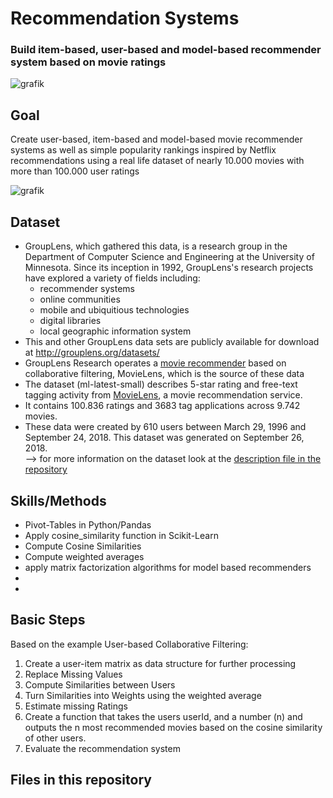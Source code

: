 # Recommendation Systems
### Build item-based, user-based and model-based recommender system based on movie ratings

![grafik](https://user-images.githubusercontent.com/100354393/205451966-2a04b46f-e4b4-4723-948f-564818cd25d5.png)
 
## Goal
Create user-based, item-based and model-based movie recommender systems as well as simple popularity rankings inspired by Netflix recommendations using a real life dataset of nearly 10.000 movies with more than 100.000 user ratings  

![grafik](../main/Screenshot-2022-01-28-101727.png)



## Dataset
- GroupLens, which gathered this data, is a research group in the Department of Computer Science and Engineering at the University of Minnesota. Since its inception in 1992, GroupLens's research projects have explored a variety of fields including:   
  - recommender systems  
  - online communities  
  -  mobile and ubiquitious technologies   
  -  digital libraries    
  -  local geographic information system   
- This and other GroupLens data sets are publicly available for download at http://grouplens.org/datasets/ 
- GroupLens Research operates a [movie recommender](http://movielens.org) based on collaborative filtering, MovieLens, which is the source of these data
- The dataset (ml-latest-small) describes 5-star rating and free-text tagging activity from [MovieLens](http://movielens.org), a movie recommendation service. 
-  It contains 100.836 ratings and 3683 tag applications across 9.742 movies.     
- These data were created by 610 users between March 29, 1996 and September 24, 2018. This dataset was generated on September 26, 2018.  
--> for more information on the dataset look at the [description file in the repository](../main/description_dataset.txt)  

## Skills/Methods
- Pivot-Tables in Python/Pandas
- Apply cosine_similarity function in Scikit-Learn
- Compute Cosine Similarities
- Compute weighted averages
- apply matrix factorization algorithms for model based recommenders
- 
- 

## Basic Steps 
Based on the example User-based Collaborative Filtering: 
1. Create a user-item matrix as data structure for further processing
2. Replace Missing Values
3. Compute Similarities between Users
4. Turn Similarities into Weights using the weighted average
5. Estimate missing Ratings
6. Create a function that takes the users userId, and a number (n) and outputs the n most recommended movies based on the cosine similarity of other users.
7. Evaluate the recommendation system

## Files in this repository
